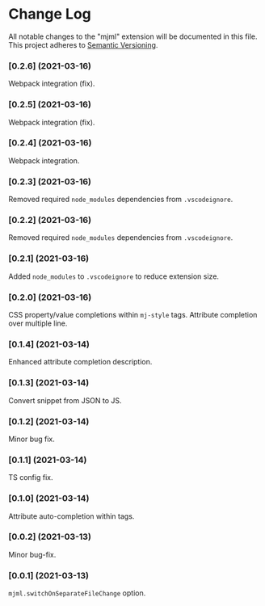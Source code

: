 # Change Log

All notable changes to the "mjml" extension will be documented in this file.
This project adheres to [Semantic Versioning](https://semver.org/).

### [0.2.6] (2021-03-16)

Webpack integration (fix).

### [0.2.5] (2021-03-16)

Webpack integration (fix).

### [0.2.4] (2021-03-16)

Webpack integration.

### [0.2.3] (2021-03-16)

Removed required `node_modules` dependencies from `.vscodeignore`.

### [0.2.2] (2021-03-16)

Removed required `node_modules` dependencies from `.vscodeignore`.

### [0.2.1] (2021-03-16)

Added `node_modules` to `.vscodeignore` to reduce extension size.

### [0.2.0] (2021-03-16)

CSS property/value completions within `mj-style` tags.
Attribute completion over multiple line.

### [0.1.4] (2021-03-14)

Enhanced attribute completion description.

### [0.1.3] (2021-03-14)

Convert snippet from JSON to JS.

### [0.1.2] (2021-03-14)

Minor bug fix.

### [0.1.1] (2021-03-14)

TS config fix.

### [0.1.0] (2021-03-14)

Attribute auto-completion within tags.

### [0.0.2] (2021-03-13)

Minor bug-fix.

### [0.0.1] (2021-03-13)

`mjml.switchOnSeparateFileChange` option.
